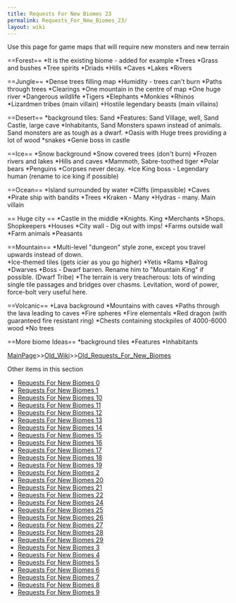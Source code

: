 ```yaml
---
title: Requests For New Biomes 23
permalink: Requests_For_New_Biomes_23/
layout: wiki
---
```

Use this page for game maps that will require new monsters and new terrain

==Forest==
*It is the existing biome - added for example
*Trees
*Grass and bushes
*Tree spirits
*Driads
*Hills
*Caves
*Lakes
*Rivers

==Jungle==
*Dense trees filling map
*Humidity - trees can't burn
*Paths through trees
*Clearings
*One mountain in the centre of map
*One huge river
*Dangerous wildlife
*Tigers
*Elephants
*Monkies
*Rhinos
*Lizardmen tribes (main villain)
*Hostile legendary beasts (main villains)

==Desert==
*background tiles: Sand
*Features: Sand Village, well, Sand Castle, large cave
*Inhabitants, Sand Monsters spawn instead of animals. Sand monsters are as tough as a dwarf.
*Oasis with Huge trees providing a lot of wood
*snakes
*Genie boss in castle

==Ice==
*Snow background
*Snow covered trees (don't burn)
*Frozen rivers and lakes
*Hills and caves
*Mammoth, Sabre-toothed tiger
*Polar bears
*Penguins
*Corpses never decay.
*Ice King boss - Legendary human (rename to ice king if possible)

==Ocean==
*Island surrounded by water
*Cliffs (impassible)
*Caves
*Pirate ship with bandits
*Trees
*Kraken - Many
*Hydras - many. Main villain

== Huge city ==
*Castle in the middle
*Knights. King
*Merchants
*Shops. Shopkeepers
*Houses 
*City wall - Dig out with imps!
*Farms outside wall
*Farm animals
*Peasants

==Mountain==
*Multi-level &quot;dungeon&quot; style zone, except you travel upwards instead of down.  
*Ice-themed tiles (gets icier as you go higher)
*Yetis
*Rams
*Balrog
*Dwarves
*Boss - Dwarf barren. Rename him to &quot;Mountain King&quot; if possible. (Dwarf Tribe)
*The terrain is very treacherous: lots of winding single tile passages and bridges over chasms.  Levitation, word of power, force-bolt very useful here.

==Volcanic==
*Lava background
*Mountains with caves
*Paths through the lava leading to caves
*Fire spheres
*Fire elementals
*Red dragon (with guaranteed fire resistant ring)
*Chests containing stockpiles of 4000-6000 wood
*No trees

==More biome Ideas==
*background tiles
*Features
*Inhabitants

[MainPage](/keeperrl_wiki/ "wikilink")>>[Old_Wiki](/keeperrl_wiki/Old_Wiki "wikilink")>>[Old_Requests_For_New_Biomes](/keeperrl_wiki/Old_Requests_For_New_Biomes "wikilink")

Other items in this section
-    [Requests For New Biomes 0](/keeperrl_wiki/Requests_For_New_Biomes_0 "wikilink")
-    [Requests For New Biomes 1](/keeperrl_wiki/Requests_For_New_Biomes_1 "wikilink")
-    [Requests For New Biomes 10](/keeperrl_wiki/Requests_For_New_Biomes_10 "wikilink")
-    [Requests For New Biomes 11](/keeperrl_wiki/Requests_For_New_Biomes_11 "wikilink")
-    [Requests For New Biomes 12](/keeperrl_wiki/Requests_For_New_Biomes_12 "wikilink")
-    [Requests For New Biomes 13](/keeperrl_wiki/Requests_For_New_Biomes_13 "wikilink")
-    [Requests For New Biomes 14](/keeperrl_wiki/Requests_For_New_Biomes_14 "wikilink")
-    [Requests For New Biomes 15](/keeperrl_wiki/Requests_For_New_Biomes_15 "wikilink")
-    [Requests For New Biomes 16](/keeperrl_wiki/Requests_For_New_Biomes_16 "wikilink")
-    [Requests For New Biomes 17](/keeperrl_wiki/Requests_For_New_Biomes_17 "wikilink")
-    [Requests For New Biomes 18](/keeperrl_wiki/Requests_For_New_Biomes_18 "wikilink")
-    [Requests For New Biomes 19](/keeperrl_wiki/Requests_For_New_Biomes_19 "wikilink")
-    [Requests For New Biomes 2](/keeperrl_wiki/Requests_For_New_Biomes_2 "wikilink")
-    [Requests For New Biomes 20](/keeperrl_wiki/Requests_For_New_Biomes_20 "wikilink")
-    [Requests For New Biomes 21](/keeperrl_wiki/Requests_For_New_Biomes_21 "wikilink")
-    [Requests For New Biomes 22](/keeperrl_wiki/Requests_For_New_Biomes_22 "wikilink")
-    [Requests For New Biomes 24](/keeperrl_wiki/Requests_For_New_Biomes_24 "wikilink")
-    [Requests For New Biomes 25](/keeperrl_wiki/Requests_For_New_Biomes_25 "wikilink")
-    [Requests For New Biomes 26](/keeperrl_wiki/Requests_For_New_Biomes_26 "wikilink")
-    [Requests For New Biomes 27](/keeperrl_wiki/Requests_For_New_Biomes_27 "wikilink")
-    [Requests For New Biomes 28](/keeperrl_wiki/Requests_For_New_Biomes_28 "wikilink")
-    [Requests For New Biomes 29](/keeperrl_wiki/Requests_For_New_Biomes_29 "wikilink")
-    [Requests For New Biomes 3](/keeperrl_wiki/Requests_For_New_Biomes_3 "wikilink")
-    [Requests For New Biomes 4](/keeperrl_wiki/Requests_For_New_Biomes_4 "wikilink")
-    [Requests For New Biomes 5](/keeperrl_wiki/Requests_For_New_Biomes_5 "wikilink")
-    [Requests For New Biomes 6](/keeperrl_wiki/Requests_For_New_Biomes_6 "wikilink")
-    [Requests For New Biomes 7](/keeperrl_wiki/Requests_For_New_Biomes_7 "wikilink")
-    [Requests For New Biomes 8](/keeperrl_wiki/Requests_For_New_Biomes_8 "wikilink")
-    [Requests For New Biomes 9](/keeperrl_wiki/Requests_For_New_Biomes_9 "wikilink")
